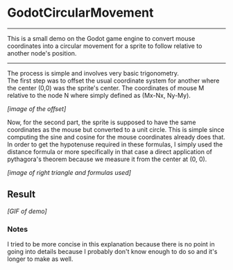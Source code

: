 # GodotCircularMovement
---
This is a small demo on the Godot game engine to convert mouse coordinates into a circular movement for a sprite to follow relative to another node's position.

---

The process is simple and involves very basic trigonometry.  
The first step was to offset the usual coordinate system for another where the center (0,0) was the sprite's center. The coordinates of mouse M relative to the node N where simply defined as (Mx-Nx, Ny-My). 

_[image of the offset]_  

Now, for the second part, the sprite is supposed to have the same coordinates as the mouse but converted to a unit circle. This is simple since computing the sine and cosine for the mouse coordinates already does that. In order to get the hypotenuse required in these formulas, I simply used the distance formula or more specifically in that case a direct application of pythagora's theorem because we measure it from the center at (0, 0).

_[image of right triangle and formulas used]_  

## Result

_[GIF of demo]_

### Notes
I tried to be more concise in this explanation because there is no point in going into details because I probably don't know enough to do so and it's longer to make as well.
